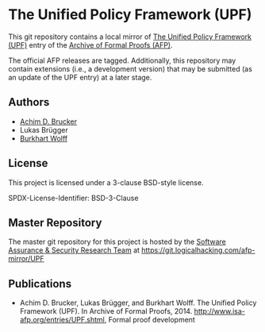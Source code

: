 # The Unified Policy Framework (UPF)

This git repository contains a local mirror of
[The Unified Policy Framework (UPF)](https://www.isa-afp.org/entries/UPF.shtml)
entry of the
[Archive of Formal Proofs (AFP)](https://www.isa-afp.org).

The official AFP releases are tagged. Additionally, this repository
may contain extensions (i.e., a development version) that may be
submitted (as an update of the UPF entry) at a later stage.

## Authors

* [Achim D. Brucker](http://www.brucker.ch/)
* Lukas Brügger
* [Burkhart Wolff](https://www.lri.fr/~wolff/)

## License

This project is licensed under a 3-clause BSD-style license.

SPDX-License-Identifier: BSD-3-Clause

## Master Repository

The master git repository for this project is hosted by the [Software
Assurance & Security Research Team](https://logicalhacking.com) at
https://git.logicalhacking.com/afp-mirror/UPF

## Publications

* Achim D. Brucker, Lukas Brügger, and Burkhart Wolff. The Unified
  Policy Framework (UPF). In Archive of Formal
  Proofs, 2014. http://www.isa-afp.org/entries/UPF.shtml, Formal proof
  development
